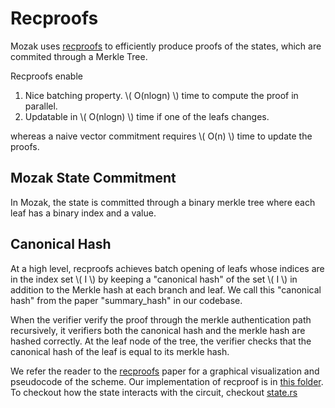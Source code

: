 # Recproofs

Mozak uses [recproofs] to efficiently produce proofs of the states, which are commited through a Merkle Tree.

Recproofs enable

1. Nice batching property. \\( O(nlogn) \\) time to compute the proof in parallel.
2. Updatable in \\( O(nlogn) \\) time if one of the leafs changes.

whereas a naive vector commitment requires \\( O(n) \\) time to update the proofs.

## Mozak State Commitment
In Mozak, the state is committed through a binary merkle tree where each leaf has a binary index and a value.

## Canonical Hash
At a high level, recproofs achieves batch opening of leafs whose indices are in the index set \\( I \\) by keeping a "canonical hash" of the set \\( I \\) in addition to the Merkle hash at each branch and leaf. We call this "canonical hash" from the paper "summary_hash" in our codebase.

When the verifier verify the proof through the merkle authentication path recursively, it verifiers both the canonical hash and the merkle hash are hashed correctly. At the leaf node of the tree, the verifier checks that the canonical hash of the leaf is equal to its merkle hash.

We refer the reader to the [recproofs] paper for a graphical visualization and pseudocode  of the scheme. Our implementation of recproof is in [this folder]. To checkout how the state interacts with the circuit, checkout [state.rs]


[recproofs]: https://uploads-ssl.webflow.com/6460ebf2b6ff254688bebf1c/64e4dd54d9198fde8d58ef44_main.pdf
[this folder]: ../../circuits/src/recproof
[state.rs]: ../../node/src/block_proposer/state.rs
